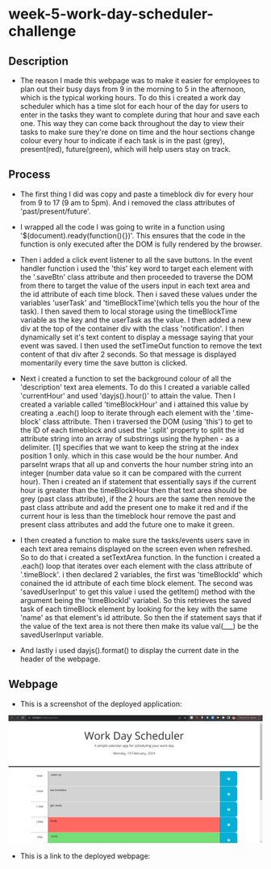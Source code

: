 # week-5-work-day-scheduler-challenge

## Description

- The reason I made this webpage was to make it easier for employees to plan out their busy days from 9 in the morning to 5 in the afternoon, which is the typical working hours. To do this i created a work day scheduler which has a time slot for each hour of the day for users to enter in the tasks they want to complete during that hour and save each one. This way they can come back throughout the day to view their tasks to make sure they're done on time and the hour sections change colour every hour to indicate if each task is in the past (grey), present(red), future(green), which will help users stay on track.

## Process

- The first thing I did was copy and paste a timeblock div for every hour from 9 to 17 (9 am to 5pm). And i removed the class attributes of 'past/present/future'.

- I wrapped all the code I was going to write in a function using '$(document).ready(function(){})'. This ensures that the code in the function is only executed after the DOM is fully rendered by the browser.

- Then i added a click event listener to all the save buttons. In the event handler function i used the 'this' key word to target each element with the '.saveBtn' class attribute and then proceeded to traverse the DOM from there to target the value of the users input in each text area and the id attribute of each time block. Then i saved these values under the variables 'userTask' and 'timeBlockTime'(which tells you the hour of the task). I then saved them to local storage using the timeBlockTime variable as the key and the userTask as the value.
I then  added a new div at the top of the container div with the class 'notification'. I then dynamically set it's text content to display a message saying that your event was saved. I then used the setTimeOut function to remove the text content of that div after 2 seconds. So that message is displayed momentarily every time the save button is clicked.

- Next i created a function to set the background colour of all the 'description' text area elements. To do this I created a variable called 'currentHour' and used 'dayjs().hour()' to attain the value. Then I created a variable called 'timeBlockHour' and i attained this value by creating a .each() loop to iterate through each element with the '.time-block' class attribute. Then i traversed the DOM (using 'this') to get to the ID of each timeblock and used the '.split' property to split the id attribute string into an array of substrings using the hyphen - as a delimiter. [1] specifies that we want to keep the string at the index position 1 only. which in this case would be the hour number. And parseInt wraps that all up and converts the hour number string into an integer (number data value so it can be compared with the current hour).
Then i created an if statement that essentially says if the current hour is greater than the timeBlockHour then that text area should be grey (past class attribute), if the 2 hours are the same then remove the past class attribute and add the present one to make it red and if the current hour is less than the timeblock hour remove the past and present class attributes and add the future one to make it green.

- I then created a function to make sure the tasks/events users save in each text area remains displayed on the screen even when refreshed. So to do that i created a setTextArea function. In the function i created a .each() loop that iterates over each element with the class attribute of '.timeBlock'. i then declared 2 variables, the first was 'timeBlockId' which conained the id attribute of each time block element. The second was 'savedUserInput' to get this value i used the getItem() method with the argument being the 'timeBlockId' variabel. So this retrieves the saved task of each timeBlock element by looking for the key with the same 'name' as that element's id attribute. So then the if statement says that if the value of the text area is not there then make its value val(___) be the savedUserInput variable.

- And lastly i used dayjs().format() to display the current date in the header of the webpage.



## Webpage

- This is a screenshot of the deployed application:

![ screenshot of the webpage](./Assets/work%20day%20scheduler.png)


- This is a link to the deployed webpage:

